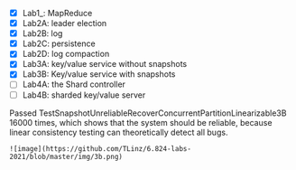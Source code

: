 - [x]  Lab1_: MapReduce
- [x]  Lab2A: leader election
- [x]  Lab2B: log
- [x]  Lab2C: persistence
- [x]  Lab2D: log compaction
- [x]  Lab3A: key/value service without snapshots
- [x]  Lab3B: Key/value service with snapshots
- [ ]  Lab4A: the Shard controller
- [ ]  Lab4B: sharded key/value server

Passed TestSnapshotUnreliableRecoverConcurrentPartitionLinearizable3B 16000 times, which shows that the system should be reliable, because linear consistency testing can theoretically detect all bugs.

```
![image](https://github.com/TLinz/6.824-labs-2021/blob/master/img/3b.png)
```
